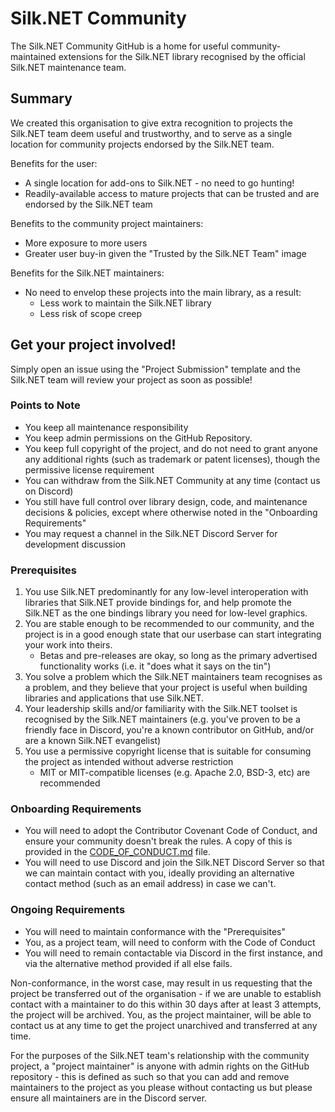 # Silk.NET Community

The Silk.NET Community GitHub is a home for useful community-maintained extensions for the Silk.NET library recognised by the official Silk.NET maintenance team.

## Summary
We created this organisation to give extra recognition to projects the Silk.NET team deem useful and trustworthy, and to serve as a single location for community projects endorsed by the Silk.NET team.

Benefits for the user:
- A single location for add-ons to Silk.NET - no need to go hunting!
- Readily-available access to mature projects that can be trusted and are endorsed by the Silk.NET team

Benefits to the community project maintainers:
- More exposure to more users
- Greater user buy-in given the "Trusted by the Silk.NET Team" image

Benefits for the Silk.NET maintainers:
- No need to envelop these projects into the main library, as a result:
    - Less work to maintain the Silk.NET library
    - Less risk of scope creep

## Get your project involved!

Simply open an issue using the "Project Submission" template and the Silk.NET team will review your project as soon as possible!

### Points to Note

- You keep all maintenance responsibility
- You keep admin permissions on the GitHub Repository.
- You keep full copyright of the project, and do not need to grant anyone any additional rights (such as trademark or patent licenses), though the permissive license requirement 
- You can withdraw from the Silk.NET Community at any time (contact us on Discord)
- You still have full control over library design, code, and maintenance decisions & policies, except where otherwise noted in the "Onboarding Requirements"
- You may request a channel in the Silk.NET Discord Server for development discussion

### Prerequisites 

1. You use Silk.NET predominantly for any low-level interoperation with libraries that Silk.NET provide bindings for, and help promote the Silk.NET as the one bindings library you need for low-level graphics.
2. You are stable enough to be recommended to our community, and the project is in a good enough state that our userbase can start integrating your work into theirs.
    - Betas and pre-releases are okay, so long as the primary advertised functionality works (i.e. it "does what it says on the tin") 
3. You solve a problem which the Silk.NET maintainers team recognises as a problem, and they believe that your project is useful when building libraries and applications that use Silk.NET.
4. Your leadership skills and/or familiarity with the Silk.NET toolset is recognised by the Silk.NET maintainers (e.g. you've proven to be a friendly face in Discord, you're a known contributor on GitHub, and/or are a known Silk.NET evangelist) 
5. You use a permissive copyright license that is suitable for consuming the project as intended without adverse restriction 
     - MIT or MIT-compatible licenses (e.g. Apache 2.0, BSD-3, etc) are recommended

### Onboarding Requirements

- You will need to adopt the Contributor Covenant Code of Conduct, and ensure your community doesn't break the rules. A copy of this is provided in the [CODE_OF_CONDUCT.md](CODE_OF_CONDUCT.md) file. 
- You will need to use Discord and join the Silk.NET Discord Server so that we can maintain contact with you, ideally providing an alternative contact method (such as an email address) in case we can't.

### Ongoing Requirements

- You will need to maintain conformance with the "Prerequisites" 
- You, as a project team, will need to conform with the Code of Conduct
- You will need to remain contactable via Discord in the first instance, and via the alternative method provided if all else fails.

Non-conformance, in the worst case, may result in us requesting that the project be transferred out of the organisation - if we are unable to establish contact with a maintainer to do this within 30 days after at least 3 attempts, the project will be archived. You, as the project maintainer, will be able to contact us at any time to get the project unarchived and transferred at any time.

For the purposes of the Silk.NET team's relationship with the community project, a "project maintainer" is anyone with admin rights on the GitHub repository - this is defined as such so that you can add and remove maintainers to the project as you please without contacting us but please ensure all maintainers are in the Discord server.
